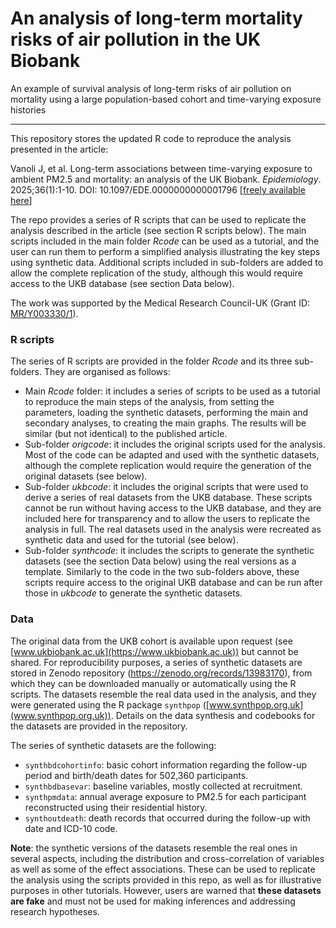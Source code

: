 # An analysis of long-term mortality risks of air pollution in the UK Biobank

An example of survival analysis of long-term risks of air pollution on mortality using a large population-based cohort and time-varying exposure histories

------------------------------------------------------------------------

This repository stores the updated R code to reproduce the analysis presented in the article:

Vanoli J, et al. Long-term associations between time-varying exposure to ambient PM2.5 and mortality: an analysis of the UK Biobank. *Epidemiology*. 2025;36(1):1-10. DOI: 10.1097/EDE.0000000000001796 [[freely available here](http://www.ag-myresearch.com/2025_vanoli_epidemiol.html)]

The repo provides a series of R scripts that can be used to replicate the analysis described in the article (see section R scripts below). The main scripts included in the main folder *Rcode* can be used as a tutorial, and the user can run them to perform a simplified analysis illustrating the key steps using synthetic data. Additional scripts included in sub-folders are added to allow the complete replication of the study, although this would require access to the UKB database (see section Data below).

The work was supported by the Medical Research Council-UK (Grant ID: [MR/Y003330/1](https://gtr.ukri.org/projects?ref=MR%2FY003330%2F1)).

### R scripts

The series of R scripts are provided in the folder *Rcode* and its three sub-folders. They are organised as follows:

-   Main *Rcode* folder: it includes a series of scripts to be used as a tutorial to reproduce the main steps of the analysis, from setting the parameters, loading the synthetic datasets, performing the main and secondary analyses, to creating the main graphs. The results will be similar (but not identical) to the published article.
-   Sub-folder *origcode*: it includes the original scripts used for the analysis. Most of the code can be adapted and used with the synthetic datasets, although the complete replication would require the generation of the original datasets (see below).
-   Sub-folder *ukbcode*: it includes the original scripts that were used to derive a series of real datasets from the UKB database. These scripts cannot be run without having access to the UKB database, and they are included here for transparency and to allow the users to replicate the analysis in full. The real datasets used in the analysis were recreated as synthetic data and used for the tutorial (see below).
-   Sub-folder *synthcode*: it includes the scripts to generate the synthetic datasets (see the section Data below) using the real versions as a template. Similarly to the code in the two sub-folders above, these scripts require access to the original UKB database and can be run after those in *ukbcode* to generate the synthetic datasets.

### Data

The original data from the UKB cohort is available upon request (see [www.ukbiobank.ac.uk](https://www.ukbiobank.ac.uk)) but cannot be shared. For reproducibility purposes, a series of synthetic datasets are stored in Zenodo repository (<https://zenodo.org/records/13983170>), from which they can be downloaded manually or automatically using the R scripts. The datasets resemble the real data used in the analysis, and they were generated using the R package `synthpop` ([www.synthpop.org.uk](www.synthpop.org.uk)). Details on the data synthesis and codebooks for the datasets are provided in the repository.

The series of synthetic datasets are the following:

-   `synthbdcohortinfo`: basic cohort information regarding the follow-up period and birth/death dates for 502,360 participants.
-   `synthbdbasevar`: baseline variables, mostly collected at recruitment.
-   `synthpmdata`: annual average exposure to PM2.5 for each participant reconstructed using their residential history.
-   `synthoutdeath`: death records that occurred during the follow-up with date and ICD-10 code.

**Note**: the synthetic versions of the datasets resemble the real ones in several aspects, including the distribution and cross-correlation of variables as well as some of the effect associations. These can be used to replicate the analysis using the scripts provided in this repo, as well as for illustrative purposes in other tutorials. However, users are warned that **these datasets are fake** and must not be used for making inferences and addressing research hypotheses.
